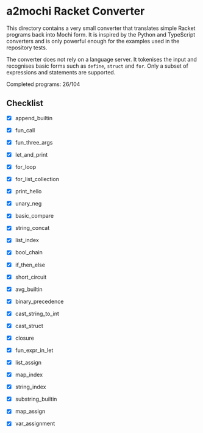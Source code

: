 # a2mochi Racket Converter

This directory contains a very small converter that translates simple
Racket programs back into Mochi form. It is inspired by the Python and
TypeScript converters and is only powerful enough for the examples used
in the repository tests.

The converter does not rely on a language server. It tokenises the input
and recognises basic forms such as `define`, `struct` and `for`. Only a
subset of expressions and statements are supported.

Completed programs: 26/104

## Checklist
- [x] append_builtin
- [x] fun_call
- [x] fun_three_args
- [x] let_and_print
- [x] for_loop
- [x] for_list_collection
- [x] print_hello
- [x] unary_neg
- [x] basic_compare
- [x] string_concat
- [x] list_index
- [x] bool_chain
- [x] if_then_else
- [x] short_circuit
- [x] avg_builtin
- [x] binary_precedence
- [x] cast_string_to_int
- [x] cast_struct
- [x] closure
- [x] fun_expr_in_let
- [x] list_assign
- [x] map_index
- [x] string_index
- [x] substring_builtin
- [x] map_assign
- [x] var_assignment

